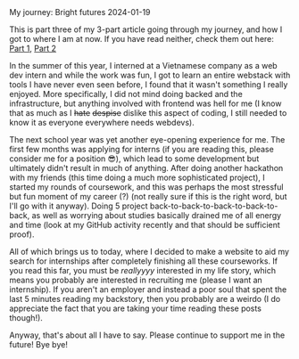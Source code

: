 <post-metadata>
  <post-title>My journey: Bright futures</post-title>
  <post-date>2024-01-19</post-date>
</post-metadata>

This is part three of my 3-part article going through my journey, and how I got to where I am at now. If you have read neither, check them out here: [Part 1](/blog/my-journey-pt1), 
[Part 2](/blog/my-journey-pt2)

In the summer of this year, I interned at a Vietnamese company as a web dev intern and while the work was fun, I got to learn an entire webstack with tools I have never even seen before, I found that 
it wasn't something I really enjoyed. More specifically, I did not mind doing backed and the infrastructure, but anything involved with frontend was hell for me 
(I know that as much as I <s>hate</s> <s>despise</s> dislike this aspect of coding, I still needed to know it as everyone everywhere needs webdevs). 

The next school year was yet another eye-opening experience for me. The first few months was applying for interns (if you are reading this, please consider me for a position 😎), which lead to some development but 
ultimately didn't result in much of anything. After doing another hackathon with my friends (this time doing a much more sophisticated project), I started my rounds of coursework, and this was perhaps the most stressful but
fun moment of my career (?) (not really sure if this is the right word, but I'll go with it anyway). Doing 5 project back-to-back-to-back-to-back-to-back, as well as worrying about studies basically drained me of all energy
and time (look at my GitHub activity recently and that should be sufficient proof). 

All of which brings us to today, where I decided to make a website to aid my search for internships after completely finishing all these courseworks. 
If you read this far, you must be *reallyyyy* interested in my life story,
which means you probably are interested in recruiting me (please I want an internship). If you aren't an employer and instead a poor soul that spent the last 5 minutes reading my backstory, 
then you probably are a weirdo (I do appreciate the fact that you are taking your time reading these posts though!). 

Anyway, that's about all I have to say. Please continue to support me in the future! Bye bye!